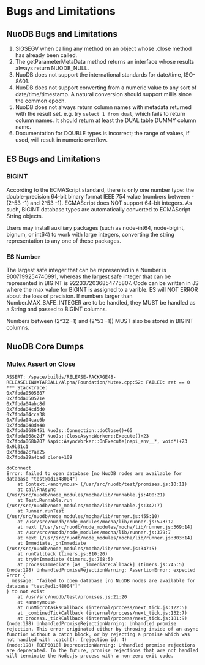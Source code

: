 # Bugs and Limitations

## NuoDB Bugs and Limitations

1. SIGSEGV when calling any method on an object whose .close method
   has already been called.
2. The getParameterMetaData method returns an interface whose results
   always return NUODB_NULL.
3. NuoDB does not support the international standards for date/time,
   ISO-8601.
4. NuoDB does not support converting from a numeric value to any sort
   of date/time/timestamp. A natural conversion should support millis
   since the common epoch.
5. NuoDB does not always return column names with metadata returned
   with the result set. e.g. try `select 1 from dual`, which fails
   to return column names. It should return at least the DUAL table
   DUMMY column name.
6. Documentation for DOUBLE types is incorrect; the range of values,
   if used, will result in numeric overflow.

## ES Bugs and Limitations

### BIGINT

According to the ECMAScript standard, there is only one number type: the
double-precision 64-bit binary format IEEE 754 value (numbers between
-(2^53 -1) and 2^53 -1). ECMAScript does NOT support 64-bit integers.
As such, BIGINT database types are automatically converted to ECMAScript
String objects.

Users may install auxiliary packages (such as node-int64, node-bigint,
bignum, or int64) to work with large integers, converting the string
representation to any one of these packages.

### ES Number

The largest safe integer that can be represented in a Number is
9007199254740991, whereas the largest safe integer that can be
represented in BIGINT is 9223372036854775807. Code can be written in JS
where the max value for BIGINT is assigned to a varible. ES will NOT ERROR
about the loss of precision. If numbers larger than Number.MAX_SAFE_INTEGER
are to be handled, they MUST be handled as a String and passed to BIGINT
columns.

Numbers between (2^32 -1) and (2^53 -1)) MUST also be stored in BIGINT
columns.

## NuoDB Core Dumps

### Mutex Assert on Close

```
ASSERT: /space/builds/RELEASE-PACKAGE48-RELEASELINUXTARBALL/Alpha/Foundation/Mutex.cpp:52: FAILED: ret == 0
*** Stacktrace:
0x7fbda0505687
0x7fbda050571e
0x7fbda04abc8d
0x7fbda04cd5d0
0x7fbda04cca38
0x7fbda04cac6b
0x7fbda048da48
0x7fbda0686451 NuoJs::Connection::doClose()+65
0x7fbda068c2d7 NuoJs::CloseAsyncWorker::Execute()+23
0x7fbda068b707 Napi::AsyncWorker::OnExecute(napi_env__*, void*)+23
0x9b31c1
0x7fbda2c7ae25
0x7fbda29a4bad clone+109
```

```
doConnect
Error: failed to open database [no NuoDB nodes are available for database "test@ad1:48004"]
    at Context.<anonymous> (/usr/src/nuodb/test/promises.js:10:11)
    at callFnAsync (/usr/src/nuodb/node_modules/mocha/lib/runnable.js:400:21)
    at Test.Runnable.run (/usr/src/nuodb/node_modules/mocha/lib/runnable.js:342:7)
    at Runner.runTest (/usr/src/nuodb/node_modules/mocha/lib/runner.js:455:10)
    at /usr/src/nuodb/node_modules/mocha/lib/runner.js:573:12
    at next (/usr/src/nuodb/node_modules/mocha/lib/runner.js:369:14)
    at /usr/src/nuodb/node_modules/mocha/lib/runner.js:379:7
    at next (/usr/src/nuodb/node_modules/mocha/lib/runner.js:303:14)
    at Immediate._onImmediate (/usr/src/nuodb/node_modules/mocha/lib/runner.js:347:5)
    at runCallback (timers.js:810:20)
    at tryOnImmediate (timers.js:768:5)
    at processImmediate [as _immediateCallback] (timers.js:745:5)
(node:198) UnhandledPromiseRejectionWarning: AssertionError: expected Error {
  message: 'failed to open database [no NuoDB nodes are available for database "test@ad1:48004"]'
} to not exist
    at /usr/src/nuodb/test/promises.js:21:20
    at <anonymous>
    at runMicrotasksCallback (internal/process/next_tick.js:122:5)
    at _combinedTickCallback (internal/process/next_tick.js:132:7)
    at process._tickCallback (internal/process/next_tick.js:181:9)
(node:198) UnhandledPromiseRejectionWarning: Unhandled promise rejection. This error originated either by throwing inside of an async function without a catch block, or by rejecting a promise which was not handled with .catch(). (rejection id: 4)
(node:198) [DEP0018] DeprecationWarning: Unhandled promise rejections are deprecated. In the future, promise rejections that are not handled will terminate the Node.js process with a non-zero exit code.
```